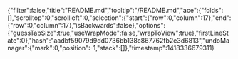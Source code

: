 {"filter":false,"title":"README.md","tooltip":"/README.md","ace":{"folds":[],"scrolltop":0,"scrollleft":0,"selection":{"start":{"row":0,"column":17},"end":{"row":0,"column":17},"isBackwards":false},"options":{"guessTabSize":true,"useWrapMode":false,"wrapToView":true},"firstLineState":0},"hash":"aadbf59079d9dd0736bb138c867762fb2e3d6813","undoManager":{"mark":0,"position":-1,"stack":[]},"timestamp":1418336679311}
